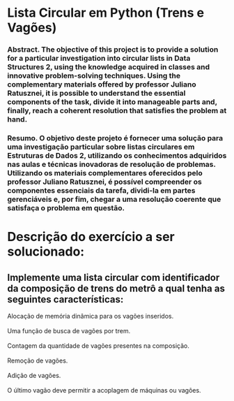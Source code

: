 # Lista Circular em Python (Trens e Vagões)

### Abstract. The objective of this project is to provide a solution for a particular investigation into circular lists in Data Structures 2, using the knowledge acquired in classes and innovative problem-solving techniques. Using the complementary materials offered by professor Juliano Ratusznei, it is possible to understand the essential components of the task, divide it into manageable parts and, finally, reach a coherent resolution that satisfies the problem at hand.

### Resumo. O objetivo deste projeto é fornecer uma solução para uma investigação particular sobre listas circulares em Estruturas de Dados 2, utilizando os conhecimentos adquiridos nas aulas e técnicas inovadoras de resolução de problemas. Utilizando os materiais complementares oferecidos pelo professor Juliano Ratusznei, é possível compreender os componentes essenciais da tarefa, dividi-la em partes gerenciáveis e, por fim, chegar a uma resolução coerente que satisfaça o problema em questão.

# Descrição do exercício a ser solucionado:
## Implemente uma lista circular com identificador da composição de trens do metrô a qual tenha as seguintes características:
Alocação de memória dinâmica para os vagões inseridos.<br/><br/>
Uma função de busca de vagões por trem.<br/><br/>
Contagem da quantidade de vagões presentes na composição.<br/><br/>
Remoção de vagões.<br/><br/>
Adição de vagões.<br/><br/>
O último vagão deve permitir a acoplagem de máquinas ou vagões.

